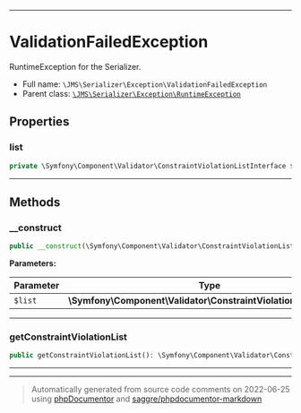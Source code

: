 ***

# ValidationFailedException

RuntimeException for the Serializer.



* Full name: `\JMS\Serializer\Exception\ValidationFailedException`
* Parent class: [`\JMS\Serializer\Exception\RuntimeException`](./RuntimeException.md)



## Properties


### list



```php
private \Symfony\Component\Validator\ConstraintViolationListInterface $list
```






***

## Methods


### __construct



```php
public __construct(\Symfony\Component\Validator\ConstraintViolationListInterface $list): mixed
```








**Parameters:**

| Parameter | Type | Description |
|-----------|------|-------------|
| `$list` | **\Symfony\Component\Validator\ConstraintViolationListInterface** |  |




***

### getConstraintViolationList



```php
public getConstraintViolationList(): \Symfony\Component\Validator\ConstraintViolationListInterface
```











***


***
> Automatically generated from source code comments on 2022-06-25 using [phpDocumentor](http://www.phpdoc.org/) and [saggre/phpdocumentor-markdown](https://github.com/Saggre/phpDocumentor-markdown)
